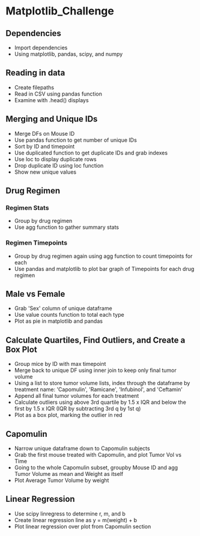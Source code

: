 # Matplotlib_Challenge
## Dependencies
- Import dependencies
- Using matplotlib, pandas, scipy, and numpy
## Reading in data
- Create filepaths
- Read in CSV using pandas function
- Examine with .head() displays
## Merging and Unique IDs
- Merge DFs on Mouse ID
- Use pandas function to get number of unique IDs
- Sort by ID and timepoint
- Use duplicated function to get duplicate IDs and grab indexes
- Use loc to display duplicate rows
- Drop duplicate ID using loc function
- Show new unique values
## Drug Regimen
### Regimen Stats
- Group by drug regimen
- Use agg function to gather summary stats
### Regimen Timepoints
- Group by drug regimen again using agg function to count timepoints for each
- Use pandas and matplotlib to plot bar graph of Timepoints for each drug regimen
## Male vs Female
- Grab 'Sex' column of unique dataframe
- Use value counts function to total each type
- Plot as pie in matplotlib and pandas
## Calculate Quartiles, Find Outliers, and Create a Box Plot
- Group mice by ID with max timepoint
- Merge back to unique DF using inner join to keep only final tumor volume
- Using a list to store tumor volume lists, index through the dataframe by treatment name: 'Capomulin', 'Ramicane', 'Infubinol', and 'Ceftamin'
- Append all final tumor volumes for each treatment
- Calculate outliers using above 3rd quartile by 1.5 x IQR and below the first by 1.5 x IQR (IQR by subtracting 3rd q by 1st q)
- Plot as a box plot, marking the outlier in red
## Capomulin
- Narrow unique dataframe down to Capomulin subjects
- Grab the first mouse treated with Capomulin, and plot Tumor Vol vs Time
- Going to the whole Capomulin subset, groupby Mouse ID and agg Tumor Volume as mean and Weight as itself
- Plot Average Tumor Volume by weight
## Linear Regression
- Use scipy linregress to determine r, m, and b
- Create linear regression line as y = m(weight) + b
- Plot linear regression over plot from Capomulin section
